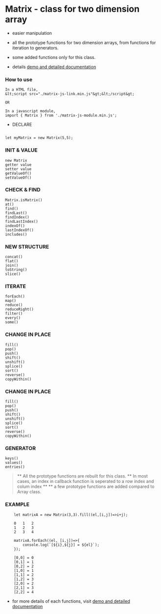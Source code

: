 # Matrix - class for two dimension array 

* easier manipulation
* all the prototype functions for two dimension arrays, from functions for iteration to generators.
* some added functions only for this class.

* details [demo and detailed documentation](https://ybrians.cafe24.com/matrix/)

### How to use
```
In a HTML file,
&lt;script src="./matrix-js-link.min.js"&gt;&lt;/script&gt;

OR

In a javascript module,
import { Matrix } from './matrix-js-module.min.js';
```

* DECLARE

```

let myMatrix = new Matrix(5,5);

```
### INIT & VALUE
```
new Matrix
getter value
setter value
getValueOf()
setValueOf()
```
### CHECK & FIND
```
Matrix.isMatrix()
at()
find()
findLast()
findIndex()
findLastIndex()
indexOf()
lastIndexOf()
includes()
```
### NEW STRUCTURE
```
concat()
flat()
join()
toString()
slice()
```
### ITERATE
```
forEach()
map()
reduce()
reduceRight()
filter()
every()
some()
```
### CHANGE IN PLACE
```
fill()
pop()
push()
shift()
unshift()
splice()
sort()
reverse()
copyWithin()
```
### CHANGE IN PLACE
```
fill()
pop()
push()
shift()
unshift()
splice()
sort()
reverse()
copyWithin()
```
### GENERATOR
```
keys()
values()
entries()
```
> ** All the prototype functions are rebuilt for this class.
> ** In most cases, an index in callback function is seperated to a row index and colum index **
> ** a few prototype functions are added compared to Array class.

### EXAMPLE
```
    let matrixA = new Matrix(3,3).fill((el,[i,j])=>i+j);

    0   1   2
    1   2   3
    2   3   4

    matrixA.forEach((el, [i,j])=>{
        console.log(`[${i},${j}] = ${el}`);
    });

    [0,0] = 0
    [0,1] = 1
    [0,2] = 2
    [1,0] = 1
    [1,1] = 2
    [1,2] = 3
    [2,0] = 2
    [2,1] = 3
    [2,2] = 4
```
* for more details of each functions, visit [demo and detailed documentation](https://ybrians.cafe24.com/matrix/)
